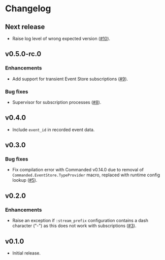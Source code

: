 # Changelog

## Next release

- Raise log level of wrong expected version ([#10](https://github.com/commanded/commanded-extreme-adapter/pull/10)).

## v0.5.0-rc.0

### Enhancements

- Add support for transient Event Store subscriptions ([#9](https://github.com/commanded/commanded-extreme-adapter/pull/9)).

### Bug fixes

- Supervisor for subscription processes ([#8](https://github.com/commanded/commanded-extreme-adapter/pull/8)).

## v0.4.0

- Include `event_id` in recorded event data.

## v0.3.0

### Bug fixes

- Fix compilation error with Commanded v0.14.0 due to removal of `Commanded.EventStore.TypeProvider` macro, replaced with runtime config lookup ([#5](https://github.com/commanded/commanded-extreme-adapter/issues/5)).

## v0.2.0

### Enhancements

- Raise an exception if `:stream_prefix` configuration contains a dash character ("-") as this does not work with subscriptions ([#3](https://github.com/commanded/commanded-extreme-adapter/issues/3)).

## v0.1.0

- Initial release.
